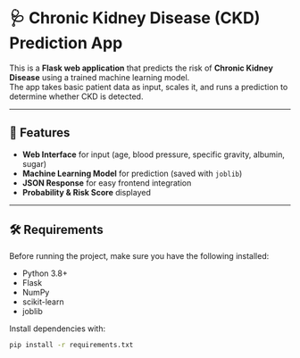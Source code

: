 # 🩺 Chronic Kidney Disease (CKD) Prediction App

This is a **Flask web application** that predicts the risk of **Chronic Kidney Disease** using a trained machine learning model.  
The app takes basic patient data as input, scales it, and runs a prediction to determine whether CKD is detected.

---

## 📌 Features
- **Web Interface** for input (age, blood pressure, specific gravity, albumin, sugar)
- **Machine Learning Model** for prediction (saved with `joblib`)
- **JSON Response** for easy frontend integration
- **Probability & Risk Score** displayed

---

## 🛠️ Requirements

Before running the project, make sure you have the following installed:

- Python 3.8+
- Flask
- NumPy
- scikit-learn
- joblib

Install dependencies with:

```bash
pip install -r requirements.txt

